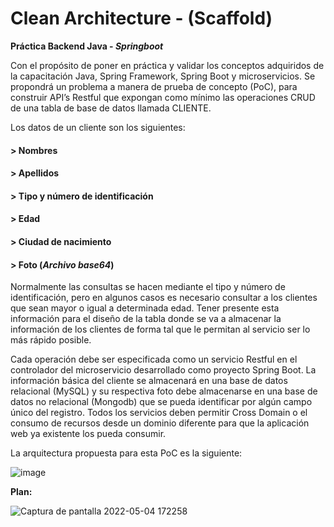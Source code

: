 # Clean Architecture - (Scaffold)

**Práctica Backend Java - _Springboot_**

Con el propósito de poner en práctica y validar los conceptos adquiridos de la capacitación Java, Spring Framework, Spring Boot y microservicios. Se propondrá un problema a manera de prueba de concepto (PoC), para construir API’s Restful que expongan como mínimo las operaciones CRUD de una tabla de base de datos llamada CLIENTE.

Los datos de un cliente son los siguientes:

#### > Nombres
#### > Apellidos
#### > Tipo y número de identificación
#### > Edad
#### > Ciudad de nacimiento
#### > Foto (_Archivo base64_) 

Normalmente las consultas se hacen mediante el tipo y número de identificación, pero en algunos casos es necesario consultar a los clientes que sean mayor o igual a determinada edad. Tener presente esta información para el diseño de la tabla donde se va a almacenar la información de los clientes de forma tal que le permitan al servicio ser lo más rápido posible. 

Cada operación debe ser especificada como un servicio Restful en el controlador del microservicio desarrollado como proyecto Spring Boot. La información básica del cliente se almacenará en una base de datos relacional (MySQL) y su respectiva foto debe almacenarse en una base de datos no relacional (Mongodb) que se pueda identificar por algún campo único del registro. Todos los servicios deben permitir Cross Domain o el consumo de recursos desde un dominio diferente para que la aplicación web ya existente los pueda consumir. 

La arquitectura propuesta para esta PoC es la siguiente:

![image](https://user-images.githubusercontent.com/50142973/159829569-f50e5461-7780-49df-a8d0-82881ced0f1c.png)

**Plan:**

![Captura de pantalla 2022-05-04 172258](https://user-images.githubusercontent.com/50142973/166835395-46e3e7de-e9e0-4c46-95ca-058487fcad5f.png)
